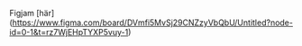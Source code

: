 Figjam [här] (https://www.figma.com/board/DVmfi5MvSj29CNZzyVbQbU/Untitled?node-id=0-1&t=rz7WjEHpTYXP5vuy-1)
